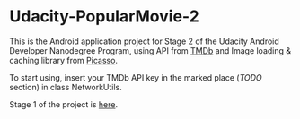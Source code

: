 # Udacity-PopularMovie-2
This is the Android application project for Stage 2 of the Udacity Android Developer Nanodegree Program, using API from [TMDb](https://www.themoviedb.org/) and Image loading & caching library from [Picasso](http://square.github.io/picasso/).

To start using, insert your TMDb API key in the marked place (*TODO* section) in class NetworkUtils.

Stage 1 of the project is [here](https://github.com/thvphuc246/Udacity-PopularMovie-1).

